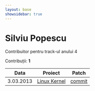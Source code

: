 ```yaml
---
layout: base
showsidebar: true
---
```


# Silviu Popescu

Contribuitor pentru track-ul anului 4

Contribuții: **1**

|Data |Proiect | Patch |
|-----|--------|-------|
|3.03.2013|[Linux Kernel][kernel]|[commit](http://marc.info/?l=linux-kernel&m=136229307008005&w=2)|

[kernel]: www.kernel.org "Linux kernel"
